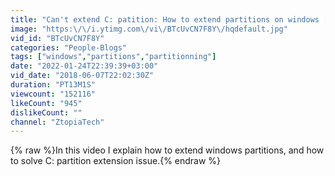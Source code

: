 ```yaml
---
title: "Can't extend C: patition: How to extend partitions on windows [Solved]"
image: "https:\/\/i.ytimg.com\/vi\/BTcUvCN7F8Y\/hqdefault.jpg"
vid_id: "BTcUvCN7F8Y"
categories: "People-Blogs"
tags: ["windows","partitions","partitionning"]
date: "2022-01-24T22:39:39+03:00"
vid_date: "2018-06-07T22:02:30Z"
duration: "PT13M1S"
viewcount: "152116"
likeCount: "945"
dislikeCount: ""
channel: "ZtopiaTech"
---
```

{% raw %}In this video I explain how to extend windows partitions, and how to solve C: partition extension issue.{% endraw %}
